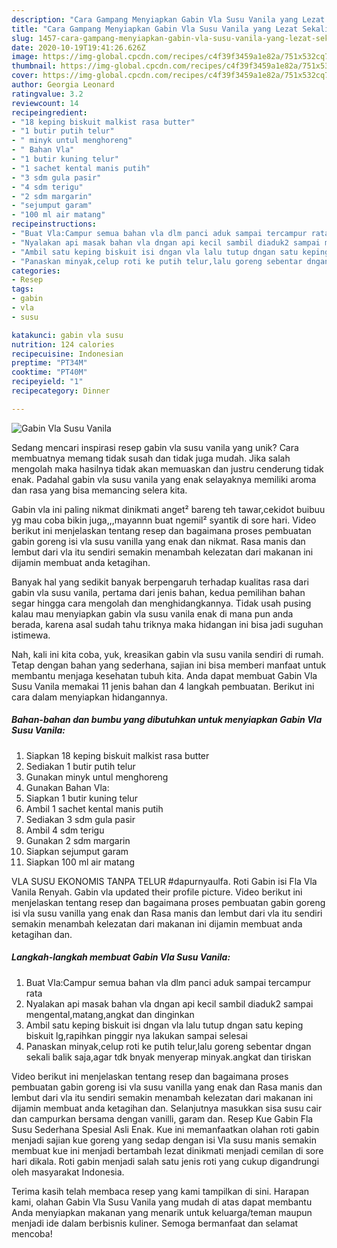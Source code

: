 ```yaml
---
description: "Cara Gampang Menyiapkan Gabin Vla Susu Vanila yang Lezat Sekali"
title: "Cara Gampang Menyiapkan Gabin Vla Susu Vanila yang Lezat Sekali"
slug: 1457-cara-gampang-menyiapkan-gabin-vla-susu-vanila-yang-lezat-sekali
date: 2020-10-19T19:41:26.626Z
image: https://img-global.cpcdn.com/recipes/c4f39f3459a1e82a/751x532cq70/gabin-vla-susu-vanila-foto-resep-utama.jpg
thumbnail: https://img-global.cpcdn.com/recipes/c4f39f3459a1e82a/751x532cq70/gabin-vla-susu-vanila-foto-resep-utama.jpg
cover: https://img-global.cpcdn.com/recipes/c4f39f3459a1e82a/751x532cq70/gabin-vla-susu-vanila-foto-resep-utama.jpg
author: Georgia Leonard
ratingvalue: 3.2
reviewcount: 14
recipeingredient:
- "18 keping biskuit malkist rasa butter"
- "1 butir putih telur"
- " minyk untul menghoreng"
- " Bahan Vla"
- "1 butir kuning telur"
- "1 sachet kental manis putih"
- "3 sdm gula pasir"
- "4 sdm terigu"
- "2 sdm margarin"
- "sejumput garam"
- "100 ml air matang"
recipeinstructions:
- "Buat Vla:Campur semua bahan vla dlm panci aduk sampai tercampur rata"
- "Nyalakan api masak bahan vla dngan api kecil sambil diaduk2 sampai mengental,matang,angkat dan dinginkan"
- "Ambil satu keping biskuit isi dngan vla lalu tutup dngan satu keping biskuit lg,rapihkan pinggir nya lakukan sampai selesai"
- "Panaskan minyak,celup roti ke putih telur,lalu goreng sebentar dngan sekali balik saja,agar tdk bnyak menyerap minyak.angkat dan tiriskan"
categories:
- Resep
tags:
- gabin
- vla
- susu

katakunci: gabin vla susu 
nutrition: 124 calories
recipecuisine: Indonesian
preptime: "PT34M"
cooktime: "PT40M"
recipeyield: "1"
recipecategory: Dinner

---
```



![Gabin Vla Susu Vanila](https://img-global.cpcdn.com/recipes/c4f39f3459a1e82a/751x532cq70/gabin-vla-susu-vanila-foto-resep-utama.jpg)

Sedang mencari inspirasi resep gabin vla susu vanila yang unik? Cara membuatnya memang tidak susah dan tidak juga mudah. Jika salah mengolah maka hasilnya tidak akan memuaskan dan justru cenderung tidak enak. Padahal gabin vla susu vanila yang enak selayaknya memiliki aroma dan rasa yang bisa memancing selera kita.

Gabin vla ini paling nikmat dinikmati anget² bareng teh tawar,cekidot buibuu yg mau coba bikin juga,,,mayannn buat ngemil² syantik di sore hari. Video berikut ini menjelaskan tentang resep dan bagaimana proses pembuatan gabin goreng isi vla susu vanilla yang enak dan nikmat. Rasa manis dan lembut dari vla itu sendiri semakin menambah kelezatan dari makanan ini dijamin membuat anda ketagihan.

Banyak hal yang sedikit banyak berpengaruh terhadap kualitas rasa dari gabin vla susu vanila, pertama dari jenis bahan, kedua pemilihan bahan segar hingga cara mengolah dan menghidangkannya. Tidak usah pusing kalau mau menyiapkan gabin vla susu vanila enak di mana pun anda berada, karena asal sudah tahu triknya maka hidangan ini bisa jadi suguhan istimewa.


Nah, kali ini kita coba, yuk, kreasikan gabin vla susu vanila sendiri di rumah. Tetap dengan bahan yang sederhana, sajian ini bisa memberi manfaat untuk membantu menjaga kesehatan tubuh kita. Anda dapat membuat Gabin Vla Susu Vanila memakai 11 jenis bahan dan 4 langkah pembuatan. Berikut ini cara dalam menyiapkan hidangannya.

<!--inarticleads1-->

##### Bahan-bahan dan bumbu yang dibutuhkan untuk menyiapkan Gabin Vla Susu Vanila:

1. Siapkan 18 keping biskuit malkist rasa butter
1. Sediakan 1 butir putih telur
1. Gunakan  minyk untul menghoreng
1. Gunakan  Bahan Vla:
1. Siapkan 1 butir kuning telur
1. Ambil 1 sachet kental manis putih
1. Sediakan 3 sdm gula pasir
1. Ambil 4 sdm terigu
1. Gunakan 2 sdm margarin
1. Siapkan sejumput garam
1. Siapkan 100 ml air matang


VLA SUSU EKONOMIS TANPA TELUR #dapurnyaulfa. Roti Gabin isi Fla Vla Vanila Renyah. Gabin vla updated their profile picture. Video berikut ini menjelaskan tentang resep dan bagaimana proses pembuatan gabin goreng isi vla susu vanilla yang enak dan Rasa manis dan lembut dari vla itu sendiri semakin menambah kelezatan dari makanan ini dijamin membuat anda ketagihan dan. 

<!--inarticleads2-->

##### Langkah-langkah membuat Gabin Vla Susu Vanila:

1. Buat Vla:Campur semua bahan vla dlm panci aduk sampai tercampur rata
1. Nyalakan api masak bahan vla dngan api kecil sambil diaduk2 sampai mengental,matang,angkat dan dinginkan
1. Ambil satu keping biskuit isi dngan vla lalu tutup dngan satu keping biskuit lg,rapihkan pinggir nya lakukan sampai selesai
1. Panaskan minyak,celup roti ke putih telur,lalu goreng sebentar dngan sekali balik saja,agar tdk bnyak menyerap minyak.angkat dan tiriskan


Video berikut ini menjelaskan tentang resep dan bagaimana proses pembuatan gabin goreng isi vla susu vanilla yang enak dan Rasa manis dan lembut dari vla itu sendiri semakin menambah kelezatan dari makanan ini dijamin membuat anda ketagihan dan. Selanjutnya masukkan sisa susu cair dan campurkan bersama dengan vanilli, garam dan. Resep Kue Gabin Fla Susu Sederhana Spesial Asli Enak. Kue ini memanfaatkan olahan roti gabin menjadi sajian kue goreng yang sedap dengan isi Vla susu manis semakin membuat kue ini menjadi bertambah lezat dinikmati menjadi cemilan di sore hari dikala. Roti gabin menjadi salah satu jenis roti yang cukup digandrungi oleh masyarakat Indonesia. 

Terima kasih telah membaca resep yang kami tampilkan di sini. Harapan kami, olahan Gabin Vla Susu Vanila yang mudah di atas dapat membantu Anda menyiapkan makanan yang menarik untuk keluarga/teman maupun menjadi ide dalam berbisnis kuliner. Semoga bermanfaat dan selamat mencoba!
